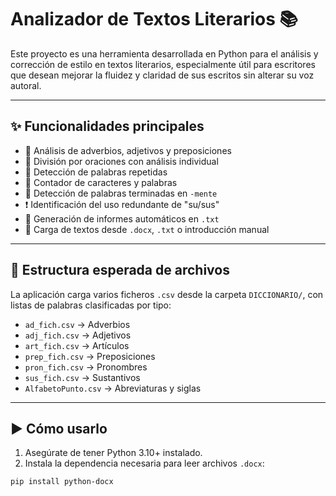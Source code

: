 # Analizador de Textos Literarios 📚

Este proyecto es una herramienta desarrollada en Python para el análisis y corrección de estilo en textos literarios, especialmente útil para escritores que desean mejorar la fluidez y claridad de sus escritos sin alterar su voz autoral.

---

## ✨ Funcionalidades principales

- 📝 Análisis de adverbios, adjetivos y preposiciones
- 💬 División por oraciones con análisis individual
- 🔁 Detección de palabras repetidas
- 📏 Contador de caracteres y palabras
- 🔎 Detección de palabras terminadas en `-mente`
- ❗ Identificación del uso redundante de "su/sus"
- 📂 Generación de informes automáticos en `.txt`
- 📄 Carga de textos desde `.docx`, `.txt` o introducción manual

---

## 📁 Estructura esperada de archivos

La aplicación carga varios ficheros `.csv` desde la carpeta `DICCIONARIO/`, con listas de palabras clasificadas por tipo:

- `ad_fich.csv` → Adverbios  
- `adj_fich.csv` → Adjetivos  
- `art_fich.csv` → Artículos  
- `prep_fich.csv` → Preposiciones  
- `pron_fich.csv` → Pronombres  
- `sus_fich.csv` → Sustantivos  
- `AlfabetoPunto.csv` → Abreviaturas y siglas

---

## ▶️ Cómo usarlo

1. Asegúrate de tener Python 3.10+ instalado.
2. Instala la dependencia necesaria para leer archivos `.docx`:

```bash
pip install python-docx